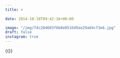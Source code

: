 ```yaml
---
title: >
  
date: 2014-10-18T09:42:16+00:00

image: "/img/f4c28d603f6b8e0516d9ae29a04cf3e6.jpg"
draft: false
instagram: true
---
```


{{<photo src="/img/f4c28d603f6b8e0516d9ae29a04cf3e6.jpg">}}
